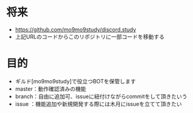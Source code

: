 # 将来 
- https://github.com/mo9mo9study/discord.study
- 上記URLのコードからこのリポジトリに一部コードを移動する 

# 目的
- ギルド[mo9mo9study]で役立つBOTを保管します
- master：動作確認済みの機能
- branch：自由に追加可、issueに紐付けながらcommitをして頂きたいう
- issue ：機能追加や新規開発する際には木月にissueを立てて頂きたい


